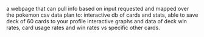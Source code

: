 a webpage that can pull info based on input requested and mapped over the pokemon csv data
plan to:
  interactive db of cards and stats, able to save deck of 60 cards to your profile
  interactive graphs and data of deck win rates, card usage rates and win rates vs specific other cards.
